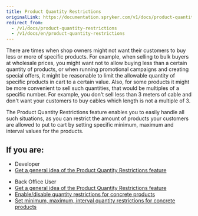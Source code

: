 ```yaml
---
title: Product Quantity Restrictions
originalLink: https://documentation.spryker.com/v1/docs/product-quantity-restrictions
redirect_from:
  - /v1/docs/product-quantity-restrictions
  - /v1/docs/en/product-quantity-restrictions
---
```


There are times when shop owners might not want their customers to buy less or more of specific products. For example, when selling to bulk buyers at wholesale prices, you might want not to allow buying less than a certain quantity of products, or when running promotional campaigns and creating special offers, it might be reasonable to limit the allowable quantity of specific products in cart to a certain value. Also, for some products it might be more convenient to sell such quantities, that would be multiples of a specific number. For example, you don't sell less than 3 meters of cable and don't want your customers to buy cables which length is not a multiple of 3.

The Product Quantity Restrictions feature enables you to easily handle all such situations, as you can restrict the amount of products your customers are allowed to put to cart by setting specific minimum, maximum and interval values for the products.

## If you are:

<div class="mr-container">
    <div class="mr-list-container">
        <!-- col1 -->
        <div class="mr-col">
            <ul class="mr-list mr-list-green">
                <li class="mr-title">Developer</li>
                <li><a href="https://documentation.spryker.com/v1/docs/product-quantity-restrictions-overview" class="mr-link">Get a general idea of the Product Quantity Restrictions feature</a></li>
               <!-- <li><a href="#" class="mr-link">Enable the Product Quantity Restrictions feature in your project</a></li>-->
            </ul>
        </div>
        <!-- col2 -->
        <div class="mr-col">
            <ul class="mr-list mr-list-blue">
                <li class="mr-title"> Back Office User</li>
                 <li><a href="https://documentation.spryker.com/v1/docs/product-quantity-restrictions-overview" class="mr-link">Get a general idea of the Product Quantity Restrictions feature</a></li>
                <li><a href="https://documentation.spryker.com/v1/docs/creating-a-product-variant" class="mr-link">Enable/disable quantity restrictions for concrete products</a></li>
                <li><a href="https://documentation.spryker.com/v1/docs/en/updating-a-product-variant" class="mr-link">Set minimum, maximum, interval quantity restrictions for concrete products</a></li>
            </ul>
        </div>
    </div>
</div>
